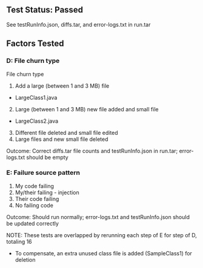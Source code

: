## Test Status: Passed
See testRunInfo.json, diffs.tar, and error-logs.txt in run.tar

## Factors Tested
### D: File churn type
File churn type
1. Add a large (between 1 and 3 MB) file
  - LargeClass1.java
2. Large (between 1 and 3 MB) new file added and small file
  - LargeClass2.java
3. Different file deleted and small file edited
4. Large files and new small file deleted

Outcome: Correct diffs.tar file counts and testRunInfo.json in run.tar; error-logs.txt should be empty
### E: Failure source pattern
1. My code failing
2. My/their failing - injection
3. Their code failing
4. No failing code

Outcome: Should run normally; error-logs.txt and testRunInfo.json should be updated correctly


NOTE: These tests are overlapped by rerunning each step of E for step of D, totaling 16
- To compensate, an extra unused class file is added (SampleClass1) for deletion

